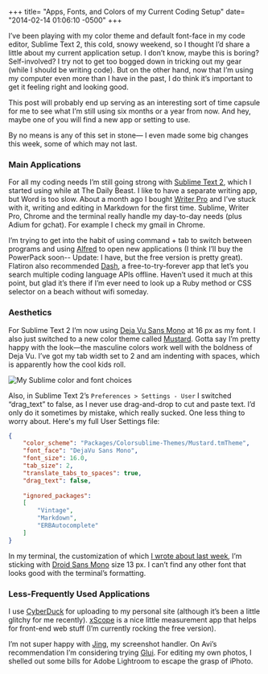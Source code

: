 +++
title= "Apps, Fonts, and Colors of my Current Coding Setup"
date= "2014-02-14 01:06:10 -0500"
+++

I’ve been playing with my color theme and default font-face in my code editor, Sublime Text 2, this cold, snowy weekend, so I thought I’d share a little about my current application setup. I don’t know, maybe this is boring? Self-involved? I try not to get too bogged down in tricking out my gear (while I should be writing code). But on the other hand, now that I’m using my computer even more than I have in the past, I do think it’s important to get it feeling right and looking good. 

This post will probably end up serving as an interesting sort of time capsule for me to see what I’m still using six months or a year from now. And hey, maybe one of you will find a new app or setting to use. 

By no means is any of this set in stone— I even made some big changes this week, some of which may not last. 

<!-- more -->

### Main Applications

For all my coding needs I’m still going strong with [Sublime Text 2](http://www.sublimetext.com/2), which I started using while at The Daily Beast. I like to have a separate writing app, but Word is too slow. About a month ago I bought [Writer Pro](http://writer.pro/) and I’ve stuck with it, writing and editing in Markdown for the first time. Sublime, Writer Pro, Chrome and the terminal really handle my day-to-day needs (plus Adium for gchat). For example I check my gmail in Chrome. 

I’m trying to get into the habit of using command + tab to switch between programs and using [Alfred](http://www.alfredapp.com) to open new applications (I think I’ll buy the PowerPack soon-- Update: I have, but the free version is pretty great). Flatiron also recommended [Dash](http://kapeli.com/dash), a free-to-try-forever app that let’s you search multiple coding language APIs offline. Haven’t used it much at this point, but glad it’s there if I’m ever need to look up a Ruby method or CSS selector on a beach without wifi someday. 

### Aesthetics 

For Sublime Text 2 I’m now using [Deja Vu Sans Mono](http://dejavu-fonts.org/wiki/Download) at 16 px as my font. I also just switched to a new color theme called [Mustard](http://colorsublime.com/?page=9). Gotta say I’m pretty happy with the look—the masculine colors work well with the boldness of Deja Vu. I’ve got my tab width set to 2 and am indenting with spaces, which is apparently how the cool kids roll. 

![My Sublime color and font choices](http://i.imgur.com/teATEpJ.png)

Also, in Sublime Text 2’s `Preferences > Settings - User` I switched “drag_text” to false, as I never use drag-and-drop to cut and paste text. I’d only do it sometimes by mistake, which really sucked. One less thing to worry about. Here's my full User Settings file:

```json
{
    "color_scheme": "Packages/Colorsublime-Themes/Mustard.tmTheme",
    "font_face": "DejaVu Sans Mono",
    "font_size": 16.0,
    "tab_size": 2,
    "translate_tabs_to_spaces": true,
    "drag_text": false,
    
    "ignored_packages":
    [
        "Vintage",
        "Markdown",
        "ERBAutocomplete"
    ]
}
```

In my terminal, the customization of which [I wrote about last week](http://sts10.github.io/blog/2014/02/05/flatiron-day-two/), I’m sticking with [Droid Sans Mono](http://www.fontsquirrel.com/fonts/droid-sans-mono) size 13 px. I can’t find any other font that looks good with the terminal’s formatting. 

### Less-Frequently Used Applications

I use [CyberDuck](http://cyberduck.io/) for uploading to my personal site (although it’s been a little glitchy for me recently). [xScope](http://xscopeapp.com/) is a nice little measurement app that helps for front-end web stuff (I’m currently rocking the free version). 

I’m not super happy with [Jing](http://www.techsmith.com/jing.html), my screenshot handler. On Avi’s recommendation I’m considering trying [Glui](http://glui.me/).  For editing my own photos, I shelled out some bills for Adobe Lightroom to escape the grasp of iPhoto. 
